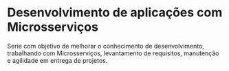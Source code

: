# Desenvolvimento de aplicações com Microsserviços
Serie com objetivo de melhorar o conhecimento de desenvolvimento, trabalhando com Microsserviços, levantamento de requisitos, manutenção e agilidade em entrega de projetos. 

